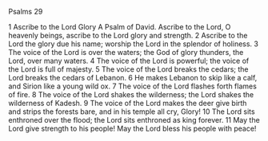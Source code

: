 Psalms 29

1	Ascribe to the Lord Glory A Psalm of David. Ascribe to the Lord, O heavenly beings, ascribe to the Lord glory and strength.
2	Ascribe to the Lord the glory due his name; worship the Lord in the splendor of holiness.
3	The voice of the Lord is over the waters; the God of glory thunders, the Lord, over many waters.
4	The voice of the Lord is powerful; the voice of the Lord is full of majesty.
5	The voice of the Lord breaks the cedars; the Lord breaks the cedars of Lebanon.
6	He makes Lebanon to skip like a calf, and Sirion like a young wild ox.
7	The voice of the Lord flashes forth flames of fire.
8	The voice of the Lord shakes the wilderness; the Lord shakes the wilderness of Kadesh.
9	The voice of the Lord makes the deer give birth and strips the forests bare, and in his temple all cry, Glory!
10	The Lord sits enthroned over the flood; the Lord sits enthroned as king forever.
11	May the Lord give strength to his people! May the Lord bless his people with peace!

